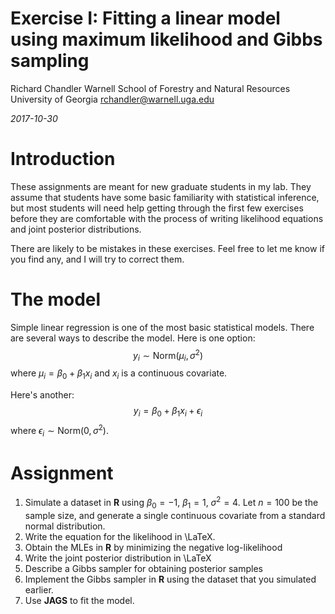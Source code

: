 Exercise I: Fitting a linear model using maximum likelihood and Gibbs sampling
================
Richard Chandler
Warnell School of Forestry and Natural Resources
University of Georgia
<rchandler@warnell.uga.edu>

*2017-10-30*


# Introduction

These assignments are meant for new graduate students in my lab. They
assume that students have some basic familiarity with statistical
inference, but most students will need help getting through the first
few exercises before they are comfortable with the process of writing
likelihood equations and joint posterior distributions.

There are likely to be mistakes in these exercises. Feel free to let
me know if you find any, and I will try to correct them.


# The model

Simple linear regression is one of the most basic statistical
models. There are several ways to describe the model. Here is one
option:
$$y_i \sim \mathrm{Norm}(\mu_i,\sigma^2)$$
where $\mu_i = \beta_0 + \beta_1 x_i$ and $x_i$ is a continuous covariate.

Here's another:
$$y_i = \beta_0 + \beta_1 x_i + \epsilon_i$$
where $\epsilon_i \sim \mathrm{Norm}(0, \sigma^2)$.

# Assignment


1. Simulate a dataset in **R** using $\beta_0=-1$, $\beta_1=1$,
    $\sigma^2=4$. Let $n=100$ be the sample size, and generate a
    single continuous covariate from a standard normal distribution.
2. Write the equation for the likelihood in \LaTeX.
3. Obtain the MLEs in **R** by minimizing the negative log-likelihood
4. Write the joint posterior distribution in \LaTeX
5. Describe a Gibbs sampler for obtaining posterior samples
6. Implement the Gibbs sampler in **R** using the dataset that
    you simulated earlier.
7. Use **JAGS** to fit the model.




